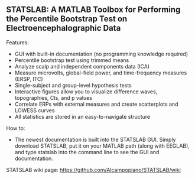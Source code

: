 ## STATSLAB: A MATLAB Toolbox for Performing the Percentile Bootstrap Test on Electroencephalographic Data

Features:

* GUI with built-in documentation (no programming knowledge required)
* Percentile bootstrap test using trimmed means 
* Analyze scalp and independent components data (ICA)
* Measure microvolts, global-field power, and time-frequency measures (ERSP, ITC)
* Single-subject and group-level hypothesis tests
* Interactive figures allow you to visualize difference waves, topographies, CIs, and p values
* Correlate ERPs with external measures and create scatterplots and LOWESS curves
* All statistics are stored in an easy-to-navigate structure

How to: 

* The newest documentation is built into the STATSLAB GUI. Simply download STATSLAB, put it on your MATLAB path (along with EEGLAB), and type statslab into the command line to see the GUI and documentation.

STATSLAB wiki page:
https://github.com/Alcampopiano/STATSLAB/wiki
